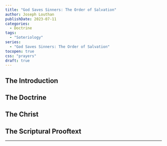 ```yaml
---
title: "God Saves Sinners: The Order of Salvation"
author: Joseph Louthan
publishDate: 2023-07-11
categories:
  - Doctrine
tags:
  - "Soteriology"
series:
  - "God Saves Sinners: The Order of Salvation"
tocopen: true
css: "prayers"
draft: true
---
```

## The Introduction

## The Doctrine

## The Christ

## The Scriptural Prooftext

---
